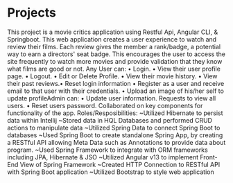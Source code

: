 # Projects
This project is a movie critics application using Restful Api, Angular CLI, & Springboot.  This web application creates a user experience to watch and review their films.  Each review gives the member a rank/badge, a potential way to earn a directors' seat badge.   This encourages the user to access the site frequently to watch more movies and provide validation that they know what films are good or not. Any User can: • Login. • View their user profile page. • Logout. • Edit or Delete Profile. • View their movie history. • View their past reviews.• Reset login information • Register as a user and receive email to that user with their credentials. • Upload an image of his/her self to update profileAdmin can: • Update user information. Requests to view all users.  • Reset users password. 
Collaborated on key components for functionality of the app. 
Roles/Resposibilities:
~Utilized Hibernate to persist data within Intellij
~Stored data in HQL Databases and performed CRUD actions to manipulate data
~Utilized Spring Data to connect Spring Boot to databases
~Used Spring Boot to create standalone Spring App, by creating a RESTful API allowing Meta Data such as Annotations to provide data about program.
~Used Spring Framework to integrate with ORM frameworks including JPA, Hibernate & JSO
~Utilized Angular v13 to implement Front-End View of Spring Framework
~Created HTTP Connection to RESTful API with Spring Boot application
~Utilized Bootstrap to style web application

